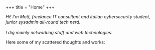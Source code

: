 +++
title = "Home"
+++

_Hi! I'm Matt, freelance IT consultant and italian cybersecurity student, junior sysadmin all-round tech nerd. <br>  <br>I dig mainly networking stuff and web technologies._ 

Here some of my scattered thoughts and works:
